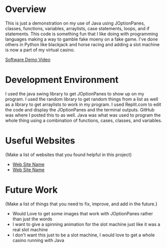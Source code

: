 # Overview

This is just a demonstration on my use of Java using JOptionPanes, classes, functions, variables, arraylists, case statements, loops, and if statements. This code is something fun that I like doing with programming languages making a way to gamble fake moeny on a fake game. I've done others in Python like blackjack and horse racing and adding a slot machine is now a part of my virtual casino. 

[Software Demo Video](https://share.descript.com/view/ZhDZl9QEqdK)

# Development Environment

I used the java swing library to get JOptionPanes to show up on my program. I used the random library to get random things from a list as well as a library to get arraylists to work in my program. I used Replit.com to edit the code and display the JOptionPanes and the terminal outputs. GitHub was where I posted this to as well. Java was what was used to program the whole thing using a combination of functions, cases, classes, and variables. 


# Useful Websites

{Make a list of websites that you found helpful in this project}
* [Web Site Name](https://www.codecademy.com/)
* [Web Site Name](https://www.geeksforgeeks.org/)

# Future Work

{Make a list of things that you need to fix, improve, and add in the future.}
* Would Love to get some images that work with JOptionPanes rather than just the words
* I want to give a spinning animation for the slot machine just like it was a real slot machine 
* I don't want this just to be a slot machine, I would love to get a whole casino running with Java